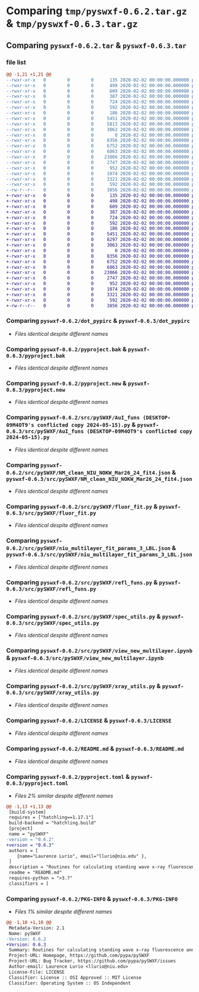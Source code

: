 # Comparing `tmp/pyswxf-0.6.2.tar.gz` & `tmp/pyswxf-0.6.3.tar.gz`

## Comparing `pyswxf-0.6.2.tar` & `pyswxf-0.6.3.tar`

### file list

```diff
@@ -1,21 +1,21 @@
--rwxr-xr-x   0        0        0      135 2020-02-02 00:00:00.000000 pyswxf-0.6.2/PyPI-Recovery-Codes-luriol-2023-10-13T13_43_44.046510.txt
--rwxr-xr-x   0        0        0      498 2020-02-02 00:00:00.000000 pyswxf-0.6.2/cbwe.py
--rwxr-xr-x   0        0        0      609 2020-02-02 00:00:00.000000 pyswxf-0.6.2/dot_pypirc
--rwxr-xr-x   0        0        0      387 2020-02-02 00:00:00.000000 pyswxf-0.6.2/instructions
--rwxr-xr-x   0        0        0      724 2020-02-02 00:00:00.000000 pyswxf-0.6.2/pyproject.bak
--rwxr-xr-x   0        0        0      592 2020-02-02 00:00:00.000000 pyswxf-0.6.2/pyproject.new
--rwxr-xr-x   0        0        0      186 2020-02-02 00:00:00.000000 pyswxf-0.6.2/token
--rwxr-xr-x   0        0        0     5451 2020-02-02 00:00:00.000000 pyswxf-0.6.2/src/pySWXF/AuI_funs (DESKTOP-09M4OT9's conflicted copy 2024-05-15).py
--rwxr-xr-x   0        0        0     5813 2020-02-02 00:00:00.000000 pyswxf-0.6.2/src/pySWXF/AuI_funs.py
--rwxr-xr-x   0        0        0     3063 2020-02-02 00:00:00.000000 pyswxf-0.6.2/src/pySWXF/NM_clean_NIU_NOKW_Mar26_24_fit4.json
--rwxr-xr-x   0        0        0        0 2020-02-02 00:00:00.000000 pyswxf-0.6.2/src/pySWXF/__init__.py
--rwxr-xr-x   0        0        0     8356 2020-02-02 00:00:00.000000 pyswxf-0.6.2/src/pySWXF/fluor_fit.py
--rwxr-xr-x   0        0        0     6752 2020-02-02 00:00:00.000000 pyswxf-0.6.2/src/pySWXF/niu_multilayer_fit_params_3_LBL.json
--rwxr-xr-x   0        0        0     6863 2020-02-02 00:00:00.000000 pyswxf-0.6.2/src/pySWXF/refl_funs.py
--rwxr-xr-x   0        0        0    23866 2020-02-02 00:00:00.000000 pyswxf-0.6.2/src/pySWXF/spec_utils.py
--rwxr-xr-x   0        0        0     2747 2020-02-02 00:00:00.000000 pyswxf-0.6.2/src/pySWXF/view_new_multilayer.ipynb
--rwxr-xr-x   0        0        0      952 2020-02-02 00:00:00.000000 pyswxf-0.6.2/src/pySWXF/xray_utils.py
--rwxr-xr-x   0        0        0     1074 2020-02-02 00:00:00.000000 pyswxf-0.6.2/LICENSE
--rwxr-xr-x   0        0        0     3321 2020-02-02 00:00:00.000000 pyswxf-0.6.2/README.md
--rwxr-xr-x   0        0        0      592 2020-02-02 00:00:00.000000 pyswxf-0.6.2/pyproject.toml
--rw-r--r--   0        0        0     3856 2020-02-02 00:00:00.000000 pyswxf-0.6.2/PKG-INFO
+-rwxr-xr-x   0        0        0      135 2020-02-02 00:00:00.000000 pyswxf-0.6.3/PyPI-Recovery-Codes-luriol-2023-10-13T13_43_44.046510.txt
+-rwxr-xr-x   0        0        0      498 2020-02-02 00:00:00.000000 pyswxf-0.6.3/cbwe.py
+-rwxr-xr-x   0        0        0      609 2020-02-02 00:00:00.000000 pyswxf-0.6.3/dot_pypirc
+-rwxr-xr-x   0        0        0      387 2020-02-02 00:00:00.000000 pyswxf-0.6.3/instructions
+-rwxr-xr-x   0        0        0      724 2020-02-02 00:00:00.000000 pyswxf-0.6.3/pyproject.bak
+-rwxr-xr-x   0        0        0      592 2020-02-02 00:00:00.000000 pyswxf-0.6.3/pyproject.new
+-rwxr-xr-x   0        0        0      186 2020-02-02 00:00:00.000000 pyswxf-0.6.3/token
+-rwxr-xr-x   0        0        0     5451 2020-02-02 00:00:00.000000 pyswxf-0.6.3/src/pySWXF/AuI_funs (DESKTOP-09M4OT9's conflicted copy 2024-05-15).py
+-rwxr-xr-x   0        0        0     8297 2020-02-02 00:00:00.000000 pyswxf-0.6.3/src/pySWXF/AuI_funs.py
+-rwxr-xr-x   0        0        0     3063 2020-02-02 00:00:00.000000 pyswxf-0.6.3/src/pySWXF/NM_clean_NIU_NOKW_Mar26_24_fit4.json
+-rwxr-xr-x   0        0        0        0 2020-02-02 00:00:00.000000 pyswxf-0.6.3/src/pySWXF/__init__.py
+-rwxr-xr-x   0        0        0     8356 2020-02-02 00:00:00.000000 pyswxf-0.6.3/src/pySWXF/fluor_fit.py
+-rwxr-xr-x   0        0        0     6752 2020-02-02 00:00:00.000000 pyswxf-0.6.3/src/pySWXF/niu_multilayer_fit_params_3_LBL.json
+-rwxr-xr-x   0        0        0     6863 2020-02-02 00:00:00.000000 pyswxf-0.6.3/src/pySWXF/refl_funs.py
+-rwxr-xr-x   0        0        0    23866 2020-02-02 00:00:00.000000 pyswxf-0.6.3/src/pySWXF/spec_utils.py
+-rwxr-xr-x   0        0        0     2747 2020-02-02 00:00:00.000000 pyswxf-0.6.3/src/pySWXF/view_new_multilayer.ipynb
+-rwxr-xr-x   0        0        0      952 2020-02-02 00:00:00.000000 pyswxf-0.6.3/src/pySWXF/xray_utils.py
+-rwxr-xr-x   0        0        0     1074 2020-02-02 00:00:00.000000 pyswxf-0.6.3/LICENSE
+-rwxr-xr-x   0        0        0     3321 2020-02-02 00:00:00.000000 pyswxf-0.6.3/README.md
+-rwxr-xr-x   0        0        0      592 2020-02-02 00:00:00.000000 pyswxf-0.6.3/pyproject.toml
+-rw-r--r--   0        0        0     3856 2020-02-02 00:00:00.000000 pyswxf-0.6.3/PKG-INFO
```

### Comparing `pyswxf-0.6.2/dot_pypirc` & `pyswxf-0.6.3/dot_pypirc`

 * *Files identical despite different names*

### Comparing `pyswxf-0.6.2/pyproject.bak` & `pyswxf-0.6.3/pyproject.bak`

 * *Files identical despite different names*

### Comparing `pyswxf-0.6.2/pyproject.new` & `pyswxf-0.6.3/pyproject.new`

 * *Files identical despite different names*

### Comparing `pyswxf-0.6.2/src/pySWXF/AuI_funs (DESKTOP-09M4OT9's conflicted copy 2024-05-15).py` & `pyswxf-0.6.3/src/pySWXF/AuI_funs (DESKTOP-09M4OT9's conflicted copy 2024-05-15).py`

 * *Files identical despite different names*

### Comparing `pyswxf-0.6.2/src/pySWXF/NM_clean_NIU_NOKW_Mar26_24_fit4.json` & `pyswxf-0.6.3/src/pySWXF/NM_clean_NIU_NOKW_Mar26_24_fit4.json`

 * *Files identical despite different names*

### Comparing `pyswxf-0.6.2/src/pySWXF/fluor_fit.py` & `pyswxf-0.6.3/src/pySWXF/fluor_fit.py`

 * *Files identical despite different names*

### Comparing `pyswxf-0.6.2/src/pySWXF/niu_multilayer_fit_params_3_LBL.json` & `pyswxf-0.6.3/src/pySWXF/niu_multilayer_fit_params_3_LBL.json`

 * *Files identical despite different names*

### Comparing `pyswxf-0.6.2/src/pySWXF/refl_funs.py` & `pyswxf-0.6.3/src/pySWXF/refl_funs.py`

 * *Files identical despite different names*

### Comparing `pyswxf-0.6.2/src/pySWXF/spec_utils.py` & `pyswxf-0.6.3/src/pySWXF/spec_utils.py`

 * *Files identical despite different names*

### Comparing `pyswxf-0.6.2/src/pySWXF/view_new_multilayer.ipynb` & `pyswxf-0.6.3/src/pySWXF/view_new_multilayer.ipynb`

 * *Files identical despite different names*

### Comparing `pyswxf-0.6.2/src/pySWXF/xray_utils.py` & `pyswxf-0.6.3/src/pySWXF/xray_utils.py`

 * *Files identical despite different names*

### Comparing `pyswxf-0.6.2/LICENSE` & `pyswxf-0.6.3/LICENSE`

 * *Files identical despite different names*

### Comparing `pyswxf-0.6.2/README.md` & `pyswxf-0.6.3/README.md`

 * *Files identical despite different names*

### Comparing `pyswxf-0.6.2/pyproject.toml` & `pyswxf-0.6.3/pyproject.toml`

 * *Files 2% similar despite different names*

```diff
@@ -1,13 +1,13 @@
 [build-system]
 requires = ["hatchling==1.17.1"]
 build-backend = "hatchling.build"
 [project]
 name = "pySWXF"
-version = "0.6.2"
+version = "0.6.3"
 authors = [
 	{name="Laurence Lurio", email="llurio@niu.edu" },
 ]
 description = "Routines for calculating standing wave x-ray fluorescence and x-ray reflectivity"
 readme = "README.md"
 requires-python = ">3.7"
 classifiers = [
```

### Comparing `pyswxf-0.6.2/PKG-INFO` & `pyswxf-0.6.3/PKG-INFO`

 * *Files 1% similar despite different names*

```diff
@@ -1,10 +1,10 @@
 Metadata-Version: 2.1
 Name: pySWXF
-Version: 0.6.2
+Version: 0.6.3
 Summary: Routines for calculating standing wave x-ray fluorescence and x-ray reflectivity
 Project-URL: Homepage, https://github.com/pypa/pySWXF
 Project-URL: Bug Tracker, https://github.com/pypa/pySWXF/issues
 Author-email: Laurence Lurio <llurio@niu.edu>
 License-File: LICENSE
 Classifier: License :: OSI Approved :: MIT License
 Classifier: Operating System :: OS Independent
```

